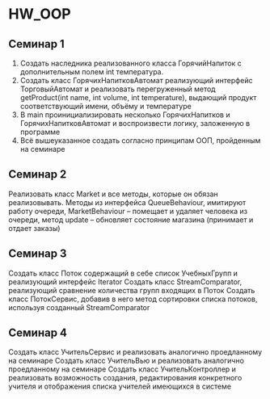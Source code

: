 # HW_OOP

## Семинар 1
1. Создать наследника реализованного класса ГорячийНапиток с дополнительным полем int температура.
2. Создать класс ГорячихНапитковАвтомат реализующий интерфейс ТорговыйАвтомат и реализовать перегруженный
метод getProduct(int name, int volume, int temperature), выдающий продукт соответствующий имени, объёму и температуре
3. В main проинициализировать несколько ГорячихНапитков и ГорячихНапитковАвтомат и воспроизвести логику, заложенную в программе
4. Всё вышеуказанное создать согласно принципам ООП, пройденным на семинаре

## Семинар 2
Реализовать класс Market и все методы, которые он обязан реализовывать.
Методы из интерфейса QueueBehaviour, имитируют работу очереди,
MarketBehaviour – помещает и удаляет человека из очереди,
метод update – обновляет состояние магазина (принимает и отдает заказы)

## Семинар 3
Создать класс Поток содержащий в себе список УчебныхГрупп и реализующий интерфейс Iterator
Создать класс StreamComparator, реализующий сравнение количества групп входящих в Поток
Создать класс ПотокСервис, добавив в него метод сортировки списка потоков, используя созданный StreamComparator

## Семинар 4
Создать класс УчительСервис и реализовать аналогично проедланному на семинаре
Создать класс УчительВью и реализовать аналогично проедланному на семинаре
Создать класс УчительКонтроллер и реализовать возможность создания, редактирования конкретного учителя и отображения списка учителей имеющихся в системе